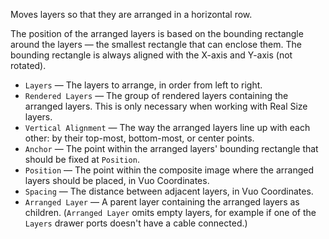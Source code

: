Moves layers so that they are arranged in a horizontal row.

The position of the arranged layers is based on the bounding rectangle around the layers — the smallest rectangle that can enclose them. The bounding rectangle is always aligned with the X-axis and Y-axis (not rotated).

   - `Layers` — The layers to arrange, in order from left to right.
   - `Rendered Layers` — The group of rendered layers containing the arranged layers.  This is only necessary when working with Real Size layers.
   - `Vertical Alignment` — The way the arranged layers line up with each other: by their top-most, bottom-most, or center points.
   - `Anchor` — The point within the arranged layers' bounding rectangle that should be fixed at `Position`.
   - `Position` — The point within the composite image where the arranged layers should be placed, in Vuo Coordinates.
   - `Spacing` — The distance between adjacent layers, in Vuo Coordinates.
   - `Arranged Layer` — A parent layer containing the arranged layers as children. (`Arranged Layer` omits empty layers, for example if one of the `Layers` drawer ports doesn't have a cable connected.)
